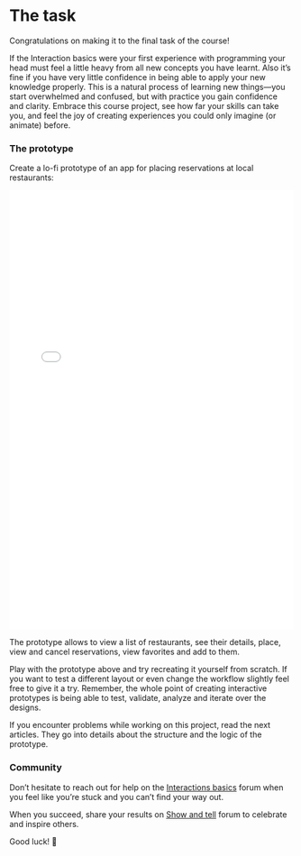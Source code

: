 # The task

Congratulations on making it to the final task of the course!

If the Interaction basics were your first experience with programming your head must feel a little heavy from all new concepts you have learnt. Also it’s fine if you have very little confidence in being able to apply your new knowledge properly. This is a natural process of learning new things—you start overwhelmed and confused, but with practice you gain confidence and clarity. Embrace this course project, see how far your skills can take you, and feel the joy of creating experiences you could only imagine (or animate) before. 

### The prototype

Create a lo-fi prototype of an app for placing reservations at local restaurants:

<iframe height="780" style="width: 100%;" scrolling="no" title="Interaction basics—Course project" src="//codepen.io/andgordy/embed/oOGbjj/?height=780&theme-id=36403&default-tab=result" frameborder="no" allowtransparency="true" allowfullscreen="true">
  See the Pen <a href='https://codepen.io/andgordy/pen/oOGbjj/'>Interaction basics—Course project</a> by And Gordy
  (<a href='https://codepen.io/andgordy'>@andgordy</a>) on <a href='https://codepen.io'>CodePen</a>.
</iframe>

The prototype allows to view a list of restaurants, see their details, place, view and cancel reservations, view favorites and add to them.

Play with the prototype above and try recreating it yourself from scratch. If you want to test a different layout or even change the workflow slightly feel free to give it a try. Remember, the whole point of creating interactive prototypes is being able to test, validate, analyze and iterate over the designs. 

If you encounter problems while working on this project, read the next articles. They go into details about the structure and the logic of the prototype. 

### Community

Don’t hesitate to reach out for help on the [Interactions basics](https://spectrum.chat/mockupless/interactions-basics?tab=posts) forum when you feel like you’re stuck and you can’t find your way out. 

When you succeed, share your results on [Show and tell](https://spectrum.chat/mockupless/show-and-tell?tab=posts) forum to celebrate and inspire others.

Good luck! 🤞 
